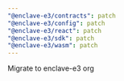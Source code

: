 ```yaml
---
"@enclave-e3/contracts": patch
"@enclave-e3/config": patch
"@enclave-e3/react": patch
"@enclave-e3/sdk": patch
"@enclave-e3/wasm": patch
---
```


Migrate to enclave-e3 org
